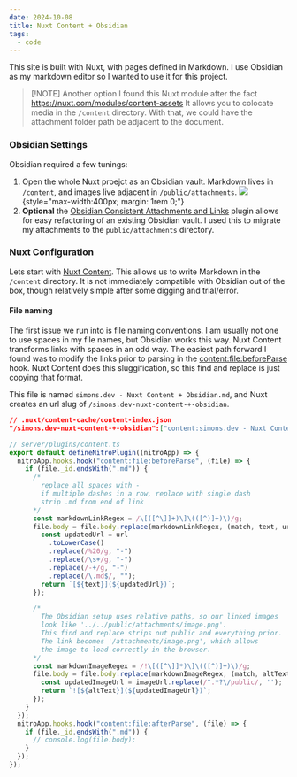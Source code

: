```yaml
---
date: 2024-10-08
title: Nuxt Content + Obsidian
tags:
  - code
---
```


This site is built with Nuxt, with pages defined in Markdown. I use Obsidian as my markdown editor so I wanted to use it for this project.


> [!NOTE] Another option
> I found this Nuxt module after the fact https://nuxt.com/modules/content-assets
> It allows you to colocate media in the `/content` directory. With that, we could have the attachment folder path be adjacent to the document.

### Obsidian Settings
Obsidian required a few tunings:
1. Open the whole Nuxt proejct as an Obsidian vault. Markdown lives in `/content`, and images live adjacent in `/public/attachments`. 
	![](../public/attachments/obsidian-attachments-notes.png){style="max-width:400px; margin: 1rem 0;"}
2. **Optional** the [Obsidian Consistent Attachments and Links](https://github.com/dy-sh/obsidian-consistent-attachments-and-links) plugin allows for easy refactoring of an existing Obsidian vault. I used this to migrate my attachments to the `public/attachments` directory.


### Nuxt Configuration

Lets start with [Nuxt Content](https://content.nuxt.com/). This allows us to write Markdown in the `/content` directory.
It is not immediately compatible with Obsidian out of the box, though relatively simple after some digging and trial/error.
#### File naming
The first issue we run into is file naming conventions. I am usually not one to use spaces in my file names, but Obsidian works this way. Nuxt Content transforms links with spaces in an odd way. The easiest path forward I found was to modify the links prior to parsing in the [content:file:beforeParse](https://content.nuxt.com/recipes/hooks) hook. Nuxt Content does this sluggification, so this find and replace is just copying that format.

This file is named `simons.dev - Nuxt Content + Obsidian.md`, and Nuxt creates an url slug of `/simons.dev-nuxt-content-+-obsidian`.
```json
// .nuxt/content-cache/content-index.json
"/simons.dev-nuxt-content-+-obsidian":["content:simons.dev - Nuxt Content + Obsidian.md"]
```

```ts
// server/plugins/content.ts
export default defineNitroPlugin((nitroApp) => {
  nitroApp.hooks.hook("content:file:beforeParse", (file) => {
    if (file._id.endsWith(".md")) {
	  /* 
		replace all spaces with -
		if multiple dashes in a row, replace with single dash
		strip .md from end of link
	  */
      const markdownLinkRegex = /\[([^\]]+)\]\(([^)]+)\)/g;
      file.body = file.body.replace(markdownLinkRegex, (match, text, url) => {
        const updatedUrl = url
          .toLowerCase()
          .replace(/%20/g, "-")
          .replace(/\s+/g, "-")
          .replace(/-+/g, "-")
          .replace(/\.md$/, "");
        return `[${text}](${updatedUrl})`;
      });

	  /*
		The Obsidian setup uses relative paths, so our linked images
		look like '../../public/attachments/image.png'.
		This find and replace strips out public and everything prior.
		The link becomes '/attachments/image.png', which allows
		the image to load correctly in the browser.
	  */
      const markdownImageRegex = /!\[([^\]]*)\]\(([^)]+)\)/g;
      file.body = file.body.replace(markdownImageRegex, (match, altText, imageUrl) => {
        const updatedImageUrl = imageUrl.replace(/^.*?\/public/, '');
        return `![${altText}](${updatedImageUrl})`;
      });
    }
  });
  nitroApp.hooks.hook("content:file:afterParse", (file) => {
    if (file._id.endsWith(".md")) {
      // console.log(file.body);
    }
  });
});

```



